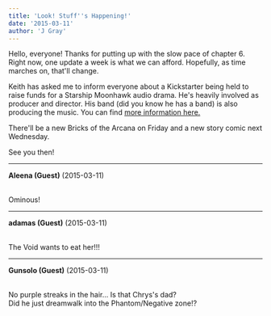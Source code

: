 ```yaml
---
title: 'Look! Stuff''s Happening!'
date: '2015-03-11'
author: 'J Gray'
---
```


<p>Hello, everyone! Thanks for putting up with the slow pace of chapter 6. Right now, one update a week is what we can afford. Hopefully, as time marches on, that'll change.</p><p>Keith has asked me to inform everyone about a Kickstarter being held to raise funds for a Starship Moonhawk audio drama. He's heavily involved as producer and director. His band (did you know he has a band) is also producing the music. You can find <a href="https://www.indiegogo.com/projects/starship-moonhawk-the-death-of-perseus-audiobook" target="_blank">more information here.</a></p><p>There'll be a new Bricks of the Arcana on Friday and a new story comic next Wednesday.</p><p>See you then!</p>

---
**Aleena (Guest)** (2015-03-11)

<br> Ominous!

---
**adamas (Guest)** (2015-03-11)

<br> The Void wants to eat her!!!<br>

---
**Gunsolo (Guest)** (2015-03-11)

<br> No purple streaks in the hair... Is that Chrys's dad?<br>Did he just dreamwalk into the Phantom/Negative zone!?<br>

